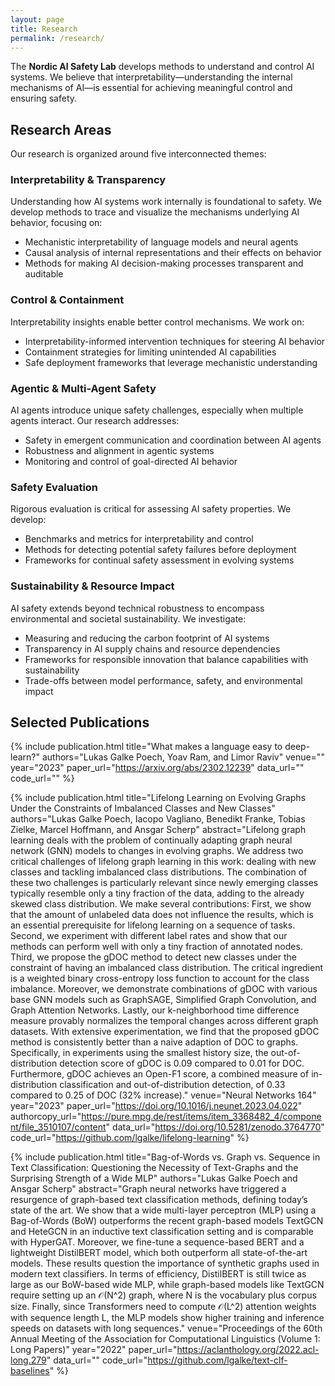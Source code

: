 ```yaml
---
layout: page
title: Research
permalink: /research/
---
```


The **Nordic AI Safety Lab** develops methods to understand and control AI systems. We believe that interpretability—understanding the internal mechanisms of AI—is essential for achieving meaningful control and ensuring safety.

## Research Areas

Our research is organized around five interconnected themes:

### Interpretability & Transparency

Understanding how AI systems work internally is foundational to safety. We develop methods to trace and visualize the mechanisms underlying AI behavior, focusing on:
- Mechanistic interpretability of language models and neural agents
- Causal analysis of internal representations and their effects on behavior
- Methods for making AI decision-making processes transparent and auditable

### Control & Containment

Interpretability insights enable better control mechanisms. We work on:
- Interpretability-informed intervention techniques for steering AI behavior
- Containment strategies for limiting unintended AI capabilities
- Safe deployment frameworks that leverage mechanistic understanding

### Agentic & Multi-Agent Safety

AI agents introduce unique safety challenges, especially when multiple agents interact. Our research addresses:
- Safety in emergent communication and coordination between AI agents
- Robustness and alignment in agentic systems
- Monitoring and control of goal-directed AI behavior

### Safety Evaluation

Rigorous evaluation is critical for assessing AI safety properties. We develop:

- Benchmarks and metrics for interpretability and control
- Methods for detecting potential safety failures before deployment
- Frameworks for continual safety assessment in evolving systems

### Sustainability & Resource Impact

AI safety extends beyond technical robustness to encompass environmental and societal sustainability. We investigate:

- Measuring and reducing the carbon footprint of AI systems
- Transparency in AI supply chains and resource dependencies
- Frameworks for responsible innovation that balance capabilities with sustainability
- Trade-offs between model performance, safety, and environmental impact

## Selected Publications


{% include publication.html
    title="What makes a language easy to deep-learn?"
    authors="Lukas Galke Poech, Yoav Ram, and Limor Raviv" 
    venue="" 
    year="2023" 
    paper_url="https://arxiv.org/abs/2302.12239" 
    data_url="" 
    code_url="" 
%}

{% include publication.html
    title="Lifelong Learning on Evolving Graphs Under the Constraints of Imbalanced Classes and New Classes"
    authors="Lukas Galke Poech, Iacopo Vagliano, Benedikt Franke, Tobias Zielke, Marcel Hoffmann, and Ansgar Scherp" 
    abstract="Lifelong graph learning deals with the problem of continually adapting graph neural network (GNN) models to changes in evolving graphs. We address two critical challenges of lifelong graph learning in this work: dealing with new classes and tackling imbalanced class distributions. The combination of these two challenges is particularly relevant since newly emerging classes typically resemble only a tiny fraction of the data, adding to the already skewed class distribution. We make several contributions: First, we show that the amount of unlabeled data does not influence the results, which is an essential prerequisite for lifelong learning on a sequence of tasks. Second, we experiment with different label rates and show that our methods can perform well with only a tiny fraction of annotated nodes. Third, we propose the gDOC method to detect new classes under the constraint of having an imbalanced class distribution. The critical ingredient is a weighted binary cross-entropy loss function to account for the class imbalance. Moreover, we demonstrate combinations of gDOC with various base GNN models such as GraphSAGE, Simplified Graph Convolution, and Graph Attention Networks. Lastly, our k-neighborhood time difference measure provably normalizes the temporal changes across different graph datasets. With extensive experimentation, we find that the proposed gDOC method is consistently better than a naive adaption of DOC to graphs. Specifically, in experiments using the smallest history size, the out-of-distribution detection score of gDOC is 0.09 compared to 0.01 for DOC. Furthermore, gDOC achieves an Open-F1 score, a combined measure of in-distribution classification and out-of-distribution detection, of 0.33 compared to 0.25 of DOC (32% increase)."
    venue="Neural Networks 164" 
    year="2023" 
    paper_url="https://doi.org/10.1016/j.neunet.2023.04.022" 
    authorcopy_url="https://pure.mpg.de/rest/items/item_3368482_4/component/file_3510107/content"
    data_url="https://doi.org/10.5281/zenodo.3764770" 
    code_url="https://github.com/lgalke/lifelong-learning" 
%}

{% include publication.html
    title="Bag-of-Words vs. Graph vs. Sequence in Text Classification: Questioning the Necessity of Text-Graphs and the Surprising Strength of a Wide MLP"
    authors="Lukas Galke Poech and Ansgar Scherp" 
    abstract="Graph neural networks have triggered a resurgence of graph-based text classification methods, defining today’s state of the art. We show that a wide multi-layer perceptron (MLP) using a Bag-of-Words (BoW) outperforms the recent graph-based models TextGCN and HeteGCN in an inductive text classification setting and is comparable with HyperGAT. Moreover, we fine-tune a sequence-based BERT and a lightweight DistilBERT model, which both outperform all state-of-the-art models. These results question the importance of synthetic graphs used in modern text classifiers. In terms of efficiency, DistilBERT is still twice as large as our BoW-based wide MLP, while graph-based models like TextGCN require setting up an 𝒪(N^2) graph, where N is the vocabulary plus corpus size. Finally, since Transformers need to compute 𝒪(L^2) attention weights with sequence length L, the MLP models show higher training and inference speeds on datasets with long sequences."
    venue="Proceedings of the 60th Annual Meeting of the Association for Computational Linguistics (Volume 1: Long Papers)" 
    year="2022" 
    paper_url="https://aclanthology.org/2022.acl-long.279" 
    data_url="" 
    code_url="https://github.com/lgalke/text-clf-baselines" 
%}
